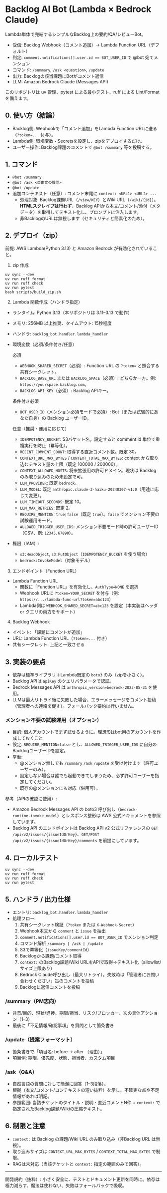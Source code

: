 # Backlog AI Bot (Lambda × Bedrock Claude)

Lambda単体で完結するシンプルなBacklog上の要約/QA/レビューBot。

- 受信: Backlog Webhook（コメント追加）→ Lambda Function URL（デフォルト）
- 判定: `comment.notifications[].user.id == BOT_USER_ID` で @bot 宛てメンション
- コマンド: `/summary`, `/ask <question>`, `/update`
- 出力: Backlogの該当課題にBotがコメント返信
- LLM: Amazon Bedrock Claude (Messages API)

このリポジトリは uv 管理、pytest による最小テスト、ruff による Lint/Format を備えます。

## 0. 使い方（結論）

- Backlog側: Webhookで「コメント追加」をLambda Function URLに送る（`?token=...` 付与）。
- Lambda側: 環境変数・Secretsを設定し、zipをデプロイするだけ。
- ユーザー操作: Backlog課題のコメントで `@bot /summary` 等を投稿する。

## 1. コマンド

- `@bot /summary`
- `@bot /ask <自由文の質問>`
- `@bot /update`
- 追加コンテキスト（任意）: コメント末尾に `context: <URL1> <URL2> ...`
  - 処理対象: Backlog課題URL（`/view/KEY`）とWiki URL（`/wiki/{id}`）。**HTMLスクレイプは行わず**、Backlog APIから本文/コメント/添付（メタデータ）を取得してテキスト化し、プロンプトに注入します。
  - 非BacklogのURLは無視します（セキュリティと簡素化のため）。

## 2. デプロイ（zip）

前提: AWS Lambda(Python 3.13) と Amazon Bedrock が有効化されていること。

1) zip 作成

```
uv sync --dev
uv run ruff format
uv run ruff check
uv run pytest
bash scripts/build_zip.sh
```

2) Lambda 関数作成（ハンドラ指定）

- ランタイム: Python 3.13（本リポジトリは 3.11–3.13 で動作）
- メモリ: 256MB 以上推奨、タイムアウト: 15秒程度
- ハンドラ: `backlog_bot.handler.lambda_handler`
- 環境変数（必須/条件付き/任意）

  必須
  - `WEBHOOK_SHARED_SECRET`（必須）: Function URL の `?token=` と照合する共有シークレット。
  - `BACKLOG_BASE_URL` または `BACKLOG_SPACE`（必須）: どちらか一方。例: `https://yourspace.backlog.com`。
  - `BACKLOG_API_KEY`（必須）: Backlog APIキー。

  条件付き必須
  - `BOT_USER_ID`（メンション必須モードで必須）: Bot（または試験的にあなた自身）の Backlog ユーザーID。

  任意（推奨・運用に応じて）
  - `IDEMPOTENCY_BUCKET`: S3バケット名。設定すると comment.id 単位で重複実行を防止（冪等化）。
  - `RECENT_COMMENT_COUNT`: 取得する直近コメント数。既定 30。
  - `CONTEXT_URL_MAX_BYTES` / `CONTEXT_TOTAL_MAX_BYTES`: context から取り込むテキスト量の上限（既定 100000 / 200000）。
  - `CONTEXT_ALLOWED_HOSTS`: 将来拡張用の許可ドメイン。現状は Backlog のみ取り込みのため未設定で可。
  - `LLM_PROVIDER`: 既定 `bedrock`。
  - `LLM_MODEL`: 既定 `anthropic.claude-3-haiku-20240307-v1:0`（用途に応じて変更）。
  - `LLM_TIMEOUT_SECONDS`: 既定 10。
  - `LLM_MAX_RETRIES`: 既定 2。
  - `REQUIRE_MENTION`: `true|false`（既定 `true`）。`false` でメンション不要の試験運用モード。
  - `ALLOWED_TRIGGER_USER_IDS`: メンション不要モード時の許可ユーザーID（CSV、例: `12345,67890`）。

- 権限（IAM）:
  - `s3:HeadObject`, `s3:PutObject`（`IDEMPOTENCY_BUCKET` を使う場合）
  - `bedrock:InvokeModel`（対象モデル）

3) エンドポイント（Function URL）

- Lambda Function URL
   - 関数に「Function URL」を有効化し、`AuthType=NONE` を選択
   - Webhook URLに `?token=YOUR_SECRET` を付与（例: `https://.../lambda-func-url?token=abc123`）
   - Lambda側は `WEBHOOK_SHARED_SECRET=abc123` を設定（本実装はヘッダ or クエリの両方をサポート）

4) Backlog Webhook

- イベント: 「課題にコメントが追加」
- URL: Lambda Function URL（`?token=...` 付き）
- 共有シークレット: 上記と一致させる

## 3. 実装の要点

- 依存は標準ライブラリ＋Lambda既定の `boto3` のみ（zipを小さく）。
- Backlog APIは `apiKey` のクエリパラメータで認証。
- Bedrock Messages API は `anthropic_version=bedrock-2023-05-31` を使用。
- LLMは最大リトライ後に失敗した場合、エラーメッセージをコメント投稿（管理者への連絡を促す）。フォールバック要約は行いません。

### メンション不要の試験運用（オプション）
- 目的: 個人アカウントでまず試せるように。理想形はbot用のアカウントを作成しておくこと
- 設定: `REQUIRE_MENTION=false` とし、`ALLOWED_TRIGGER_USER_IDS` に自分のBacklogユーザーIDを設定。
- 挙動:
  - @メンション無しでも `/summary` `/ask` `/update` を受け付けます（許可ユーザーのみ）。
  - 設定しない場合は誰でも起動できてしまうため、必ず許可ユーザーを指定してください。
  - 既存の@メンションにも対応（併用可）。

参考（APIの確認に使用）:
- Amazon Bedrock Messages API の boto3 呼び出し（`bedrock-runtime.invoke_model`）とレスポンス整形は AWS 公式ドキュメントを参照しています。
- Backlog API のエンドポイントは Backlog API v2 公式リファレンスの `GET /api/v2/issues/{issueIdOrKey}`、`GET/POST /api/v2/issues/{issueIdOrKey}/comments` を前提にしています。

## 4. ローカルテスト

```
uv sync --dev
uv run ruff format
uv run ruff check
uv run pytest
```

## 5. ハンドラ / 出力仕様

- エントリ: `backlog_bot.handler.lambda_handler`
- 処理フロー:
  1. 共有シークレット検証（`?token` または `X-Webhook-Secret`）
  2. Webhook本文から `comment` と `issue` を抽出
  3. `comment.notifications[].user.id == BOT_USER_ID` でメンション判定
  4. コマンド解析 `/summary | /ask | /update`
  5. S3で冪等化（`issueKey/commentId`）
  6. Backlogから課題/コメント取得
  7. `context:` のBacklog課題/Wiki URLをAPIで取得→テキスト化（allowlist/サイズ上限あり）
  8. Bedrock Claude呼び出し（最大リトライ）。失敗時は「管理者にお問い合わせください」旨のコメントを投稿
  9. Backlogに返信コメントを投稿

### /summary（PM志向）
- 背景/目的、現状/進捗、期限/担当、リスク/ブロッカー、次の具体アクション（1–3）
- 最後に「不足情報/確認事項」を質問として箇条書き

### /update（提案フォーマット）
- 箇条書きで「項目名: before → after （理由）」
- 項目例: 期限、優先度、状態、担当者、カスタム項目

### /ask（Q&A）
- 自然言語の質問に対して簡潔に回答（1–3段落）。
- 根拠（本文/コメント/コンテキストの短い抜粋）を示し、不確実な点や不足情報があれば明記。
- 参照範囲: 当該チケットのタイトル・説明・直近コメントN件 + `context:` で指定されたBacklog課題/Wikiの圧縮テキスト。

## 6. 制限と注意

- `context:` は Backlog の課題/Wiki URL のみ取り込み（非Backlog URL は無視）。
- 取り込みサイズは `CONTEXT_URL_MAX_BYTES` / `CONTEXT_TOTAL_MAX_BYTES` で制限。
- RAGは未対応（当該チケットと `context:` 指定の範囲のみで回答）。

---

開発規約（抜粋）: 小さく安全に、テストとドキュメント更新を同時に。依存は極力減らす、魔法は使わない、失敗はフォールバックで吸収。
